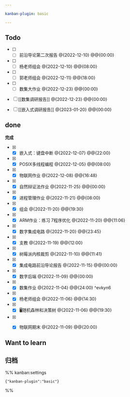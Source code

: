 ```yaml
---

kanban-plugin: basic

---
```


## Todo

- [ ] - [ ] 前沿导论第二次报告 @{2022-12-10} @@{00:00}
- [ ] - [ ] 杨老师组会 @{2022-12-10} @@{08:00}
- [ ] - [ ] 郭老师组会 @{2022-12-11} @@{18:00}
- [ ] - [ ] 数集大作业 @{2022-12-23} @@{00:00}
- [ ] [[数集调研报告]] @{2022-12-23} @@{00:00}
- [ ] [[嵌入式调研报告]]  @{2023-01-20} @@{00:00}


## done

**完成**
- [x] - [x] 嵌入式：键盘中断 @{2022-12-07} @@{22:00}
- [x] - [x] POSIX多线程编程 @{2022-12-05} @@{08:00}
- [x] - [x] 物联网作业 @{2022-12-08} @@{16:48}
- [x] - [x] 自然辩证法作业 @{2022-11-25} @@{00:00}
- [x] - [x] 进程管理作业 @{2022-11-21} @@{08:00}
- [x] - [x] 组会 @{2022-11-20} @@{19:30}
- [x] - [x] ARM作业：练习 7程序优化   @{2022-11-20} @@{11:06}
- [x] - [x] 数字集成电路 @{2022-11-20} @@{23:45}
- [x] - [x] 支教 @{2022-11-19} @@{12:00}
- [x] - [x] 树莓派内核裁剪 @{2022-11-10} @@{11:41}
- [x] - [x] 集成电路前沿导论报告 @{2022-11-15} @@{00:00}
- [x] - [x] 数字后端 @{2022-11-09} @@{00:00}
- [x] - [x] 数集作业 @{2022-11-04} @@{24:00} ^evkyn6
- [x] - [x] 杨老师组会 @{2022-11-06} @@{14:30}
- [x] - [x] 🖥️随机森林和决策树 @{2022-11-06} @@{19:30}
- [x] - [x] 物联网期末 @{2022-11-09} @@{20:00}


## Want to learn



## 归档





%% kanban:settings
```
{"kanban-plugin":"basic"}
```
%%